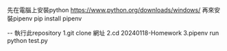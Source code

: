 先在電腦上安裝python
https://www.python.org/downloads/windows/
再來安裝pipenv
pip install pipenv

--
執行此repository
1.git clone 網址
2.cd 20240118-Homework
3.pipenv run python test.py
